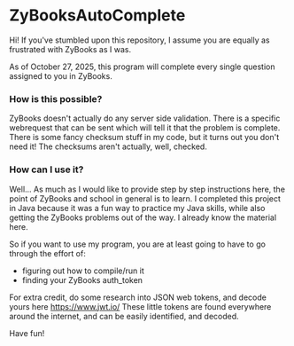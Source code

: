 # ZyBooksAutoComplete

Hi! If you've stumbled upon this repository, I assume you are equally as frustrated with ZyBooks as I was.

As of October 27, 2025, this program will complete every single question assigned to you in ZyBooks.

### How is this possible?

ZyBooks doesn't actually do any server side validation. There is a specific webrequest that can be sent which
will tell it that the problem is complete. There is some fancy checksum stuff in my code, but it turns out you
don't need it! The checksums aren't actually, well, checked.

### How can I use it?

Well... As much as I would like to provide step by step instructions here, the point of ZyBooks and school in 
general is to learn. I completed this project in Java because it was a fun way to practice my Java skills, 
while also getting the ZyBooks problems out of the way. I already know the material here.

So if you want to use my program, you are at least going to have to go through the effort of:
 - figuring out how to compile/run it
 - finding your ZyBooks auth_token

For extra credit, do some research into JSON web tokens, and decode yours here https://www.jwt.io/
These little tokens are found everywhere around the internet, and can be easily identified, and decoded.

Have fun!
